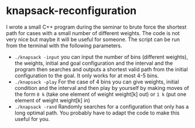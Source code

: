 # knapsack-reconfiguration
I wrote a small C++ program during the seminar to brute force the shortest path for cases with a small number of different weights.
The code is not very nice but maybe it will be useful for someone.
The script can be run from the terminal with the following parameters.
* `./knapsack -input` you can input the number of bins (different weights), the weights, initial and goal configuration and the interval and the program then searches and outputs a shortest valid path from the initial configuration to the goal.
It only works for at most 4-5 bins.
* `./knapsack -play` For the case of 4 bins you can give weights, initial condition and the interval and then play by yourself by making moves of the form `0 k` (take one element of weight weight[k] out) or `1 k` (put one element of weight weight[k] in)
* `./knapsack -rand` Randomly searches for a configuration that only has a long optimal path. You probably have to adapt the code to make this useful for you.
